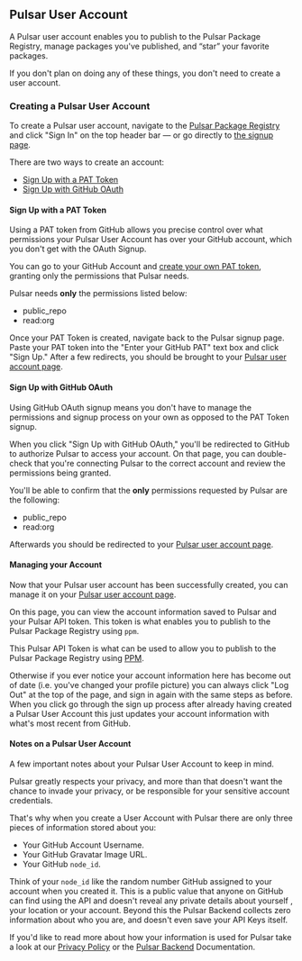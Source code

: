 ## Pulsar User Account

A Pulsar user account enables you to publish to the Pulsar Package Registry, manage packages you've published, and “star” your favorite packages.

If you don't plan on doing any of these things, you don't need to create a user account.

### Creating a Pulsar User Account

To create a Pulsar user account, navigate to the [Pulsar Package Registry](https://web.pulsar-edit.dev) and click "Sign In" on the top header bar — or go directly to [the signup page](https://web.pulsar-edit.dev/login).

There are two ways to create an account:

- [Sign Up with a PAT Token](#sign-up-with-a-pat-token)
- [Sign Up with GitHub OAuth](#sign-up-with-github-oauth)

#### Sign Up with a PAT Token

Using a PAT token from GitHub allows you precise control over what permissions your Pulsar User Account has over your GitHub account, which you don't get with the OAuth Signup.

You can go to your GitHub Account and [create your own PAT token](https://docs.github.com/en/authentication/keeping-your-account-and-data-secure/creating-a-personal-access-token), granting only the permissions that Pulsar needs.

Pulsar needs **only** the permissions listed below:

- public_repo
- read:org


Once your PAT Token is created, navigate back to the Pulsar signup page. Paste your PAT token into the "Enter your GitHub PAT" text box and click "Sign Up." After a few redirects, you should be brought to your [Pulsar user account page](https://web.pulsar-edit.dev/users).

#### Sign Up with GitHub OAuth

Using GitHub OAuth signup means you don't have to manage the permissions and signup process on your own as opposed to the PAT Token signup.

When you click "Sign Up with GitHub OAuth," you'll be redirected to GitHub to authorize Pulsar to access your account. On that page, you can double-check that you're connecting Pulsar to the correct account and review the permissions being granted.

You'll be able to confirm that the **only** permissions requested by Pulsar are the following:

- public_repo
- read:org



Afterwards you should be redirected to your [Pulsar user account page](https://web.pulsar-edit.dev/users).

#### Managing your Account

Now that your Pulsar user account has been successfully created, you can manage it on your [Pulsar user account page](https://web.pulsar-edit.dev/users).

On this page, you can view the account information saved to Pulsar and your Pulsar API token. This token is what enables you to publish to the Pulsar Package Registry using `ppm`.

This Pulsar API Token is what can be used to allow you to publish to the Pulsar Package Registry using [PPM]().

Otherwise if you ever notice your account information here has become out of date (i.e. you've changed your profile picture) you can always click "Log Out" at the top of the page, and sign in again with the same steps as before. When you click go through the sign up process after already having created a Pulsar User Account this just updates your account information with what's most recent from GitHub.

#### Notes on a Pulsar User Account

A few important notes about your Pulsar User Account to keep in mind.

Pulsar greatly respects your privacy, and more than that doesn't want the chance to invade your privacy, or be responsible for your sensitive account credentials.

That's why when you create a User Account with Pulsar there are only three pieces of information stored about you:

- Your GitHub Account Username.
- Your GitHub Gravatar Image URL.
- Your GitHub `node_id`.

Think of your `node_id` like the random number GitHub assigned to your account when you created it. This is a public value that anyone on GitHub can find using the API and doesn't reveal any private details about yourself , your location or your account. Beyond this the Pulsar Backend collects zero information about who you are, and doesn't even save your API Keys itself.

If you'd like to read more about how your information is used for Pulsar take a look at our [Privacy Policy]() or the [Pulsar Backend]() Documentation.
